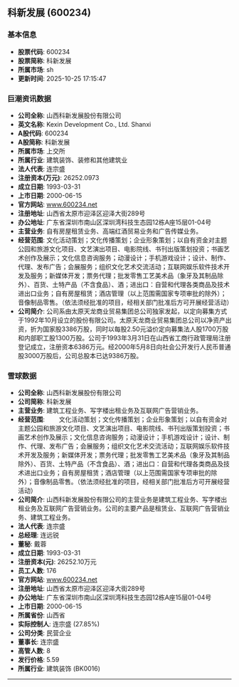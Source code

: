 ## 科新发展 (600234)

### 基本信息

- **股票代码**: 600234
- **股票简称**: 科新发展
- **所属市场**: sh
- **更新时间**: 2025-10-25 17:15:47

### 巨潮资讯数据

- **公司全称**: 山西科新发展股份有限公司
- **英文名称**: Kexin Development Co., Ltd. Shanxi
- **A股代码**: 600234
- **A股简称**: 科新发展
- **所属市场**: 上交所
- **所属行业**: 建筑装饰、装修和其他建筑业
- **法人代表**: 连宗盛
- **注册资本(万元)**: 26252.0973
- **成立日期**: 1993-03-31
- **上市日期**: 2000-06-15
- **官方网站**: www.600234.net
- **注册地址**: 山西省太原市迎泽区迎泽大街289号
- **办公地址**: 广东省深圳市南山区深圳湾科技生态园12栋A座15层01-04号
- **主营业务**: 自有房屋租赁业务、高端红酒贸易业务和广告传媒业务。
- **经营范围**: 文化活动策划；文化传播策划；企业形象策划；以自有资金对主题公园和旅游文化项目、文艺演出项目、电影院线、书刊出版策划投资；书画艺术创作及展示；文化信息咨询服务；动漫设计；手机游戏设计；设计、制作、代理、发布广告；会展服务；组织文化艺术交流活动；互联网娱乐软件技术开发及服务；新媒体开发；票务代理；批发零售工艺美术品（象牙及其制品除外）、百货、土特产品（不含食品）、酒；进出口：自营和代理各类商品及技术进出口业务；自有房屋租赁；酒店管理（以上范围需国家专项审批的除外）；音像制品零售。（依法须经批准的项目，经相关部门批准后方可开展经营活动）
- **公司简介**: 公司系由太原天龙商业贸易集团总公司独家发起，以定向募集方式于1992年10月设立的股份有限公司。太原天龙商业贸易集团总公司以净资产出资，折为国家股3386万股，同时以每股2.50元溢价定向募集法人股1700万股和内部职工股1300万股。公司于1993年3月31日在山西省工商行政管理局注册登记成立，注册资本6386万元。经2000年5月8日向社会公开发行人民币普通股3000万股后，公司总股本已达9386万股。

### 雪球数据

- **公司全称**: 山西科新发展股份有限公司
- **公司简称**: 科新发展
- **主营业务**: 建筑工程业务、写字楼出租业务及互联网广告营销业务。
- **经营范围**: 　　文化活动策划；文化传播策划；企业形象策划；以自有资金对主题公园和旅游文化项目、文艺演出项目、电影院线、书刊出版策划投资；书画艺术创作及展示；文化信息咨询服务；动漫设计；手机游戏设计；设计、制作、代理、发布广告；会展服务；组织文化艺术交流活动；互联网娱乐软件技术开发及服务；新媒体开发；票务代理；批发零售工艺美术品（象牙及其制品除外）、百货、土特产品（不含食品）、酒；进出口：自营和代理各类商品及技术进出口业务；自有房屋租赁；酒店管理（以上范围需国家专项审批的除外）；音像制品零售。（依法须经批准的项目，经相关部门批准后方可开展经营活动）
- **公司简介**: 山西科新发展股份有限公司的主营业务是建筑工程业务、写字楼出租业务及互联网广告营销业务。公司的主要产品是租赁业、互联网广告营销业务、建筑工程业务。
- **法人代表**: 连宗盛
- **总经理**: 连远锐
- **董秘**: 戴蓉
- **成立日期**: 1993-03-31
- **注册资本(元)**: 26252.10万元
- **员工人数**: 176
- **官方网站**: www.600234.net
- **注册地址**: 山西省太原市迎泽区迎泽大街289号
- **办公地址**: 广东省深圳市南山区深圳湾科技生态园12栋A座15层01-04号
- **上市日期**: 2000-06-15
- **所属省份**: 山西省
- **实际控制人**: 连宗盛 (27.85%)
- **公司分类**: 民营企业
- **董事长**: 连宗盛
- **高管人数**: 8
- **发行价格**: 5.59
- **所属行业**: 建筑装饰 (BK0016)

---
